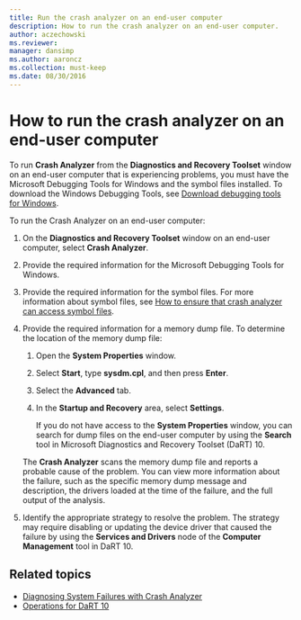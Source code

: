 ```yaml
---
title: Run the crash analyzer on an end-user computer
description: How to run the crash analyzer on an end-user computer.
author: aczechowski
ms.reviewer: 
manager: dansimp
ms.author: aaroncz
ms.collection: must-keep
ms.date: 08/30/2016
---
```


# How to run the crash analyzer on an end-user computer

To run **Crash Analyzer** from the **Diagnostics and Recovery Toolset** window on an end-user computer that is experiencing problems, you must have the Microsoft Debugging Tools for Windows and the symbol files installed. To download the Windows Debugging Tools, see [Download debugging tools for Windows](/windows-hardware/drivers/debugger/debugger-download-tools).

To run the Crash Analyzer on an end-user computer:

1. On the **Diagnostics and Recovery Toolset** window on an end-user computer, select **Crash Analyzer**.

2. Provide the required information for the Microsoft Debugging Tools for Windows.

3. Provide the required information for the symbol files. For more information about symbol files, see [How to ensure that crash analyzer can access symbol files](how-to-ensure-that-crash-analyzer-can-access-symbol-files-dart-10.md).

4. Provide the required information for a memory dump file. To determine the location of the memory dump file:

    1. Open the **System Properties** window.

    2. Select **Start**, type **sysdm.cpl**, and then press **Enter**.

    3. Select the **Advanced** tab.

    4. In the **Startup and Recovery** area, select **Settings**.

        If you do not have access to the **System Properties** window, you can search for dump files on the end-user computer by using the **Search** tool in Microsoft Diagnostics and Recovery Toolset (DaRT) 10.

    The **Crash Analyzer** scans the memory dump file and reports a probable cause of the problem. You can view more information about the failure, such as the specific memory dump message and description, the drivers loaded at the time of the failure, and the full output of the analysis.

5. Identify the appropriate strategy to resolve the problem. The strategy may require disabling or updating the device driver that caused the failure by using the **Services and Drivers** node of the **Computer Management** tool in DaRT 10.

## Related topics

- [Diagnosing System Failures with Crash Analyzer](diagnosing-system-failures-with-crash-analyzer-dart-10.md)
- [Operations for DaRT 10](operations-for-dart-10.md)
